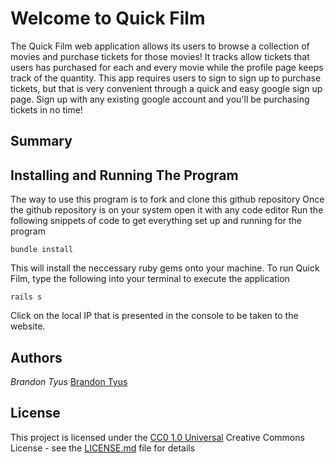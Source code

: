 # Welcome to Quick Film

The Quick Film web application allows its users to browse a collection of movies and purchase tickets for those movies! It tracks allow tickets that users has purchased for each and every movie while the profile page keeps track of the quantity. This app requires users to sign to sign up to purchase tickets, but that is very convenient through a quick and easy google sign up page. Sign up with any existing google account and you'll be purchasing tickets in no time!

## Summary

## Installing and Running The Program
The way to use this program is to fork and clone this github repository 
Once the github repository is on your system open it with any code editor
Run the following snippets of code to get everything set up and running for the program

    bundle install
This will install the neccessary ruby gems onto your machine.
To run Quick Film, type the following into your terminal to execute the application

    rails s
Click on the local IP that is presented in the console to be taken to the website.

## Authors
 *Brandon Tyus*
    [Brandon Tyus](https://github.com/INTJBrandon)

## License

This project is licensed under the [CC0 1.0 Universal](LICENSE.md)
Creative Commons License - see the [LICENSE.md](LICENSE.md) file for
details


